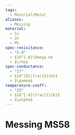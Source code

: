 ```yaml
---
tags:
  - Material/Metal
aliases:
  - Messing
material:
  - Cu
  - Zn
  - Pb
spec-resisitance:
  - "5.9"
  - $10^{-8}\Omega m$
  - $\rho$
spec-conductance:
  - "17"
  - $10^{8}\frac{S}{m}$
  - $\gamma$
temperature-coeff:
  - "15"
  - $10^{-4}\frac{1}{K}$
  - $\alpha$
---
```


# Messing MS58

